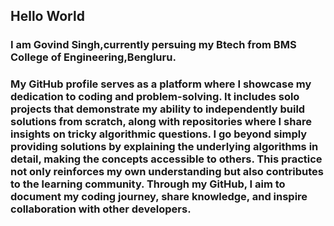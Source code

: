  <h2>Hello World</h2>
  <h3> I am Govind Singh,currently persuing my Btech from BMS College of Engineering,Bengluru.</h3>
  <h3>My GitHub profile serves as a platform where I showcase my dedication to coding and problem-solving. It includes solo projects that demonstrate my ability to independently build solutions from scratch, along with repositories where I share insights on tricky algorithmic questions. I go beyond simply providing solutions by explaining the underlying algorithms in detail, making the concepts accessible to others. This practice not only reinforces my own understanding but also contributes to the learning community. Through my GitHub, I aim to document my coding journey, share knowledge, and inspire collaboration with other developers.</h3>
  

